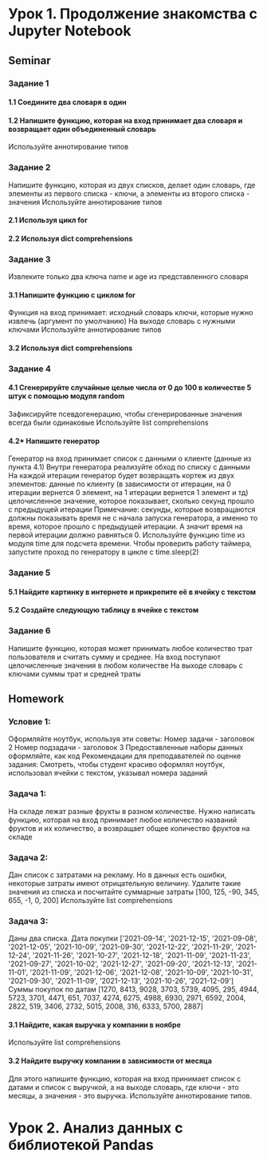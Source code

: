 # Урок 1. Продолжение знакомства с Jupyter Notebook
## Seminar

### Задание 1
#### 1.1 Соедините два словаря в один
#### 1.2 Напишите функцию, которая на вход принимает два словаря и возвращает один объединенный словарь
Используйте аннотирование типов

### Задание 2
Напишите функцию, которая из двух списков, делает один словарь, где элементы из первого списка - ключи, а элементы из второго списка - значения Используйте аннотирование типов
#### 2.1 Используя цикл for
#### 2.2 Используя dict comprehensions

### Задание 3
Извлеките только два ключа name и age из представленного словаря
#### 3.1 Напишите функцию с циклом for
Функция на вход принимает: исходный словарь ключи, которые нужно извлечь (аргумент по умолчанию) На выходе словарь с нужными ключами Используйте аннотирование типов
#### 3.2 Используя dict comprehensions

### Задание 4
#### 4.1 Сгенерируйте случайные целые числа от 0 до 100 в количестве 5 штук с помощью модуля random
Зафиксируйте псевдогенерацию, чтобы сгенерированные значения всегда были одинаковые Используйте list comprehensions
#### 4.2* Напишите генератор
Генератор на вход принимает список с данными о клиенте (данные из пункта 4.1) Внутри генератора реализуйте обход по списку с данными На каждой итерации генератор будет возвращать кортеж из двух элементов: данные по клиенту (в зависимости от итерации, на 0 итерации вернется 0 элемент, на 1 итерации вернется 1 элемент и тд) целочисленное значение, которое показывает, сколько секунд прошло с предыдущей итерации Примечание: секунды, которые возвращаются должны показывать время не с начала запуска генератора, а именно то время, которое прошло с предыдущей итерации. А значит время на первой итерации должно равняться 0. Используйте функцию time из модуля time для подсчета времени. Чтобы проверить работу таймера, запустите проход по генератору в цикле с time.sleep(2)

### Задание 5
#### 5.1 Найдите картинку в интернете и прикрепите её в ячейку с текстом
#### 5.2 Создайте следующую таблицу в ячейке с текстом

### Задание 6
Напишите функцию, которая может принимать любое количество трат пользователя и считать сумму и среднее.
На вход поступают целочисленные значения в любом количестве На выходе словарь с ключами суммы трат и средней траты

## Homework

### Условие 1:
Оформляйте ноутбук, используя эти советы:
Номер задачи - заголовок 2
Номер подзадачи - заголовок 3
Предоставленные наборы данных оформляйте, как код
Рекомендации для преподавателей по оценке задания:
Смотреть, чтобы студент красиво оформлял ноутбук, использовал ячейки с текстом, указывал номера заданий

### Задача 1:
На складе лежат разные фрукты в разном количестве.
Нужно написать функцию, которая на вход принимает любое количество названий фруктов и их количество, а возвращает общее количество фруктов на складе
### Задача 2:
Дан список с затратами на рекламу. Но в данных есть ошибки, некоторые затраты имеют отрицательную величину. Удалите такие значения из списка и посчитайте суммарные затраты
[100, 125, -90, 345, 655, -1, 0, 200]
Используйте list comprehensions
### Задача 3:
Даны два списка.
Дата покупки
['2021-09-14', '2021-12-15', '2021-09-08', '2021-12-05', '2021-10-09', '2021-09-30', '2021-12-22', '2021-11-29', '2021-12-24', '2021-11-26', '2021-10-27', '2021-12-18', '2021-11-09', '2021-11-23', '2021-09-27', '2021-10-02', '2021-12-27', '2021-09-20', '2021-12-13', '2021-11-01', '2021-11-09', '2021-12-06', '2021-12-08', '2021-10-09', '2021-10-31', '2021-09-30', '2021-11-09', '2021-12-13', '2021-10-26', '2021-12-09']
Суммы покупок по датам
[1270, 8413, 9028, 3703, 5739, 4095, 295, 4944, 5723, 3701, 4471, 651, 7037, 4274, 6275, 4988, 6930, 2971, 6592, 2004, 2822, 519, 3406, 2732, 5015, 2008, 316, 6333, 5700, 2887]
#### 3.1 Найдите, какая выручка у компании в ноябре
Используйте list comprehensions
#### 3.2 Найдите выручку компании в зависимости от месяца
Для этого напишите функцию, которая на вход принимает список с датами и список с выручкой, а на выходе словарь, где ключи - это месяцы, а значения - это выручка.
Используйте аннотирование типов.

# Урок 2. Анализ данных с библиотекой Pandas
